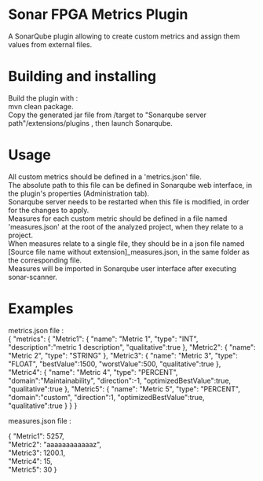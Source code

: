 # Sonar FPGA Metrics Plugin  

A SonarQube plugin allowing to create custom metrics and assign them values from external files. 

# Building and installing  

Build the plugin with :   
mvn clean package.  
Copy the generated jar file from /target to "Sonarqube server path"/extensions/plugins , then launch Sonarqube.   

# Usage

All custom metrics should be defined in a 'metrics.json' file.   
The absolute path to this file can be defined in Sonarqube web interface, in the plugin's properties (Administration tab).   
Sonarqube server needs to be restarted when this file is modified, in order for the changes to apply.   
Measures for each custom metric should be defined in a file named 'measures.json' at the root of the analyzed project, when they relate to a project.    
When measures relate to a single file, they should be in a json file named [Source file name without extension]_measures.json, in the same folder as the corresponding file.    
Measures will be imported in Sonarqube user interface after executing sonar-scanner.   


# Examples

metrics.json file :   
{
	"metrics": {
		"Metric1": {
			"name": "Metric 1",
			"type": "INT",
			"description":"metric 1 description",
			"qualitative":true
		},
		"Metric2": {
			"name": "Metric 2",
			"type": "STRING"
		},
		"Metric3": {
			"name": "Metric 3",
			"type": "FLOAT",
			"bestValue":1500,
			"worstValue":500,
			"qualitative":true
		},
		"Metric4": {
			"name": "Metric 4",
			"type": "PERCENT",
			"domain":"Maintainability",
			"direction":-1,
			"optimizedBestValue":true,
			"qualitative":true
		},
		"Metric5": {
			"name": "Metric 5",
			"type": "PERCENT",
			"domain":"custom",
			"direction":1,
			"optimizedBestValue":true,
			"qualitative":true
		}
	}
}


measures.json file :   

{
	"Metric1": 5257,   
	"Metric2": "aaaaaaaaaaaaz",   
	"Metric3": 1200.1,   
	"Metric4": 15,   
	"Metric5": 30
}    
